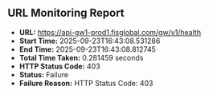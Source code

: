 ## URL Monitoring Report

- **URL:** https://api-gw1-prod1.fisglobal.com/gw/v1/health
- **Start Time:** 2025-09-23T16:43:08.531286
- **End Time:** 2025-09-23T16:43:08.812745
- **Total Time Taken:** 0.281459 seconds
- **HTTP Status Code:** 403
- **Status:** Failure
- **Failure Reason:** HTTP Status Code: 403

